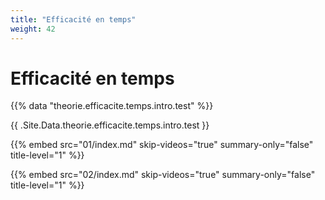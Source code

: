 ```yaml
---
title: "Efficacité en temps"
weight: 42
---
```


# Efficacité en temps

{{% data "theorie.efficacite.temps.intro.test" %}}

{{ .Site.Data.theorie.efficacite.temps.intro.test }}

{{% embed 
    src="01/index.md" 
    skip-videos="true" 
    summary-only="false"
    title-level="1"
    %}}

{{% embed 
    src="02/index.md" 
    skip-videos="true" 
    summary-only="false"
    title-level="1"
    %}}
